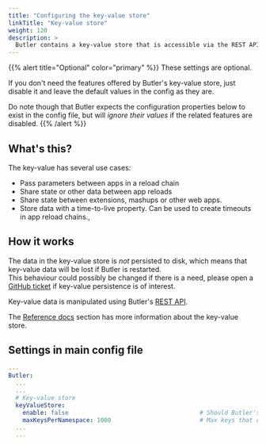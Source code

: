 ```yaml
---
title: "Configuring the key-value store"
linkTitle: "Key-value store"
weight: 120
description: >
  Butler contains a key-value store that is accessible via the REST API.
---
```

{{% alert title="Optional" color="primary" %}}
These settings are optional.

If you don't need the features offered by Butler's key-value store, just disable it and leave the default values in the config as they are.

Do note though that Butler expects the configuration properties below to exist in the config file, but will *ignore their values* if the related features are disabled.
{{% /alert %}}

## What's this?

The key-value has several use cases:

* Pass parameters between apps in a reload chain
* Share state or other data between app reloads
* Share state between extensions, mashups or other web apps.
* Store data with a time-to-live property. Can be used to create timeouts in app reload chains.,

## How it works

The data in the key-value store is *not* persisted to disk, which means that key-value data will be lost if Butler is restarted.  
This behaviour could possibly be changed if there is a need, please open a [GitHub ticket](https://github.com/ptarmiganlabs/butler/issues) if key-value persistence is of interest.

Key-value data is manipulated using Butler's [REST API](/docs/reference/rest-api/).

The [Reference docs](/docs/reference/key-value/) section has more information about the key-value store.

## Settings in main config file

```yaml
---
Butler:
  ...
  ...
  # Key-value store
  keyValueStore:
    enable: false                                     # Should Butler's key-value store be enabled?
    maxKeysPerNamespace: 1000                         # Max keys that can be stored per namespace. Defaults to 1000 if not specified in this file.
  ...
  ...
```
